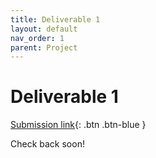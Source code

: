 ```yaml
---
title: Deliverable 1
layout: default
nav_order: 1
parent: Project
---
```

# Deliverable 1 

[Submission link](){: .btn .btn-blue }

Check back soon!